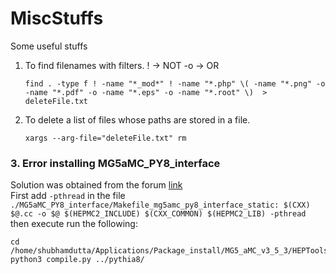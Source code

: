 # MiscStuffs
Some useful stuffs 

1. To find filenames with filters. ! -> NOT  -o -> OR
   ```
   find . -type f ! -name "*_mod*" ! -name "*.php" \( -name "*.png" -o -name "*.pdf" -o -name "*.eps" -o -name "*.root" \)  > deleteFile.txt
   ```

2. To delete a list of files whose paths are stored in a file.
   ```
   xargs --arg-file="deleteFile.txt" rm
   ```

### 3. Error installing MG5aMC_PY8_interface
   Solution was obtained from the forum [link](https://answers.launchpad.net/mg5amcnlo/+question/816173) \
   First add ```-pthread``` in the file ```./MG5aMC_PY8_interface/Makefile_mg5amc_py8_interface_static:	$(CXX) $@.cc -o $@ $(HEPMC2_INCLUDE) $(CXX_COMMON) $(HEPMC2_LIB) -pthread``` \
   then execute run the following:
   ```
   cd /home/shubhamdutta/Applications/Package_install/MG5_aMC_v3_5_3/HEPTools/MG5aMC_PY8_interface
   python3 compile.py ../pythia8/
   ```
